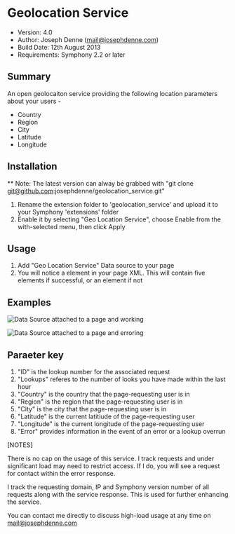 # Geolocation Service

* Version: 4.0
* Author: Joseph Denne (mail@josephdenne.com)
* Build Date: 12th August 2013
* Requirements: Symphony 2.2 or later

## Summary

An open geolocaiton service providing the following location parameters about your users -

 - Country
 - Region
 - City
 - Latitude
 - Longitude

## Installation

** Note: The latest version can alway be grabbed with
"git clone git@github.com:josephdenne/geolocation_service.git"

1. Rename the extension folder to 'geolocation_service' and upload it to your Symphony 'extensions' folder
2. Enable it by selecting "Geo Location Service", choose Enable from the with-selected menu, then click Apply

## Usage

1. Add "Geo Location Service" Data source to your page
2. You will notice a <geolocation> element in your page XML. This will contain five elements if successful, or an <error> element if not

## Examples

![Data Source attached to a page and working](http://josephdenne.com/workspace/images/screenshots/geo-location-service/attached-to-a-page.png)

![Data Source attached to a page and erroring](http://josephdenne.com/workspace/images/screenshots/geo-location-service/attached-to-a-page.png)

## Paraeter key

1. "ID" is the lookup number for the associated request
2. "Lookups" referes to the number of looks you have made within the last hour
3. "Country" is the country that the page-requesting user is in
4. "Region" is the region that the page-requesting user is in
5. "City" is the city that the page-requesting user is in
6. "Latitude" is the current latitiude of the page-requesting user
7. "Longitude" is the current longitude of the page-requesting user
8. "Error" provides information in the event of an error or a lookup overrun

[NOTES]

There is no cap on the usage of this service. I track requests and under significant load may need to restrict access. If I do, you will see a request for contact within the error response.

I track the requesting domain, IP and Symphony version number of all requests along with the service response. This is used for further enhancing the service.

You can contact me directly to discuss high-load usage at any time on mail@josephdenne.com